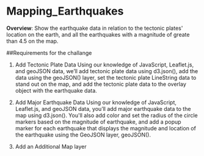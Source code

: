 # Mapping_Earthquakes

**Overview**: Show the earthquake data in relation to the tectonic plates' location on the earth, and all the earthquakes with a magnitude of greate than 4.5 on the map.

##Requirements for the challange 

1. Add Tectonic Plate Data
Using our knowledge of JavaScript, Leaflet.js, and geoJSON data, we’ll add tectonic plate data using d3.json(), add the data using the geoJSON() layer, set the tectonic plate LineString data to stand out on the map, and add the tectonic plate data to the overlay object with the earthquake data.

2. Add Major Earthquake Data
Using our knowledge of JavaScript, Leaflet.js, and geoJSON data, you’ll add major earthquake data to the map using d3.json(). You'll also add color and set the radius of the circle markers based on the magnitude of earthquake, and add a popup marker for each earthquake that displays the magnitude and location of the earthquake using the GeoJSON layer, geoJSON().

3. Add an Additional Map layer
